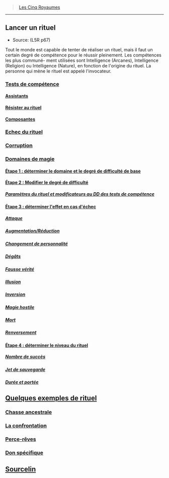 ﻿---
!Items
Id: l5r_rituals_hd.md#lancer-un-rituel
RootId: l5r_rituals_hd.md
ParentLink: l5r_index_hd.md
Name: Lancer un rituel
ParentName: Les Cinq Royaumes
NameLevel: 2
Source: (L5R p67)
Attributes: {}
---
>  [Les Cinq Royaumes](hd_l5r_index.md)

---


## Lancer un rituel

- Source: (L5R p67)

Tout le monde est capable de tenter de réaliser un rituel, mais il faut un certain degré de compétence pour le réussir pleinement. Les compétences les plus communé- ment utilisées sont Intelligence (Arcanes), Intelligence (Religion) ou Intelligence (Nature), en fonction de l'origine du rituel. La personne qui mène le rituel est appelé l'invocateur.



### [Tests de compétence](hd_l5r_rituals_tests_de_competence.md)



#### [Assistants](hd_l5r_rituals_assistants.md)



#### [Résister au rituel](hd_l5r_rituals_resister_au_rituel.md)



#### [Composantes](hd_l5r_rituals_composantes.md)



### [Echec du rituel](hd_l5r_rituals_echec_du_rituel.md)



### [Corruption](hd_l5r_rituals_corruption.md)



### [Domaines de magie](hd_l5r_rituals_domaines_de_magie.md)



#### [Étape 1 : déterminer le domaine et le degré de difficulté de base](hd_l5r_rituals_etape_1_determiner_le_domaine_et_le_degre_de_difficulte_de_base.md)



#### [Étape 2 : Modifier le degré de difficulté](hd_l5r_rituals_etape_2_modifier_le_degre_de_difficulte.md)



##### [Paramètres du rituel et modificateurs au DD des tests de compétence](hd_l5r_rituals_parametres_du_rituel_et_modificateurs_au_dd_des_tests_de_competence.md)



#### [Étape 3 : déterminer l'effet en cas d'échec](hd_l5r_rituals_etape_3_determiner_leffet_en_cas_dechec.md)



##### [Attaque](hd_l5r_rituals_attaque.md)



##### [Augmentation/Réduction](hd_l5r_rituals_augmentationreduction.md)



##### [Changement de personnalité](hd_l5r_rituals_changement_de_personnalite.md)



##### [Dégâts](hd_l5r_rituals_degats.md)



##### [Fausse vérité](hd_l5r_rituals_fausse_verite.md)



##### [Illusion](hd_l5r_rituals_illusion.md)



##### [Inversion](hd_l5r_rituals_inversion.md)



##### [Magie hostile](hd_l5r_rituals_magie_hostile.md)



##### [Mort](hd_l5r_rituals_mort.md)



##### [Renversement](hd_l5r_rituals_renversement.md)



#### [Étape 4 : déterminer le niveau du rituel](hd_l5r_rituals_etape_4_determiner_le_niveau_du_rituel.md)



##### [Nombre de succès](hd_l5r_rituals_nombre_de_succes.md)



##### [Jet de sauvegarde](hd_l5r_rituals_jet_de_sauvegarde.md)



##### [Durée et portée](hd_l5r_rituals_duree_et_portee.md)



## [Quelques exemples de rituel](hd_l5r_rituals_quelques_exemples_de_rituel.md)



### [Chasse ancestrale](hd_l5r_rituals_chasse_ancestrale.md)



### [La confrontation](hd_l5r_rituals_la_confrontation.md)



### [Perce-rêves](hd_l5r_rituals_perce_reves.md)



### [Don spécifique](hd_l5r_rituals_don_specifique.md)



## [Sourcelin](hd_l5r_rituals_sourcelin.md)

